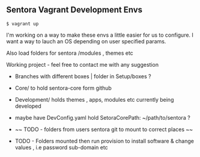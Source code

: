 ## Sentora Vagrant Development Envs

```
$ vagrant up
```

I'm working on a way to make these envs a little easier for us to configure.
I want a way to lauch an OS depending on user specified params.

Also load folders for sentora /modules , themes etc

Working project - feel free to contact me with any suggestion 

- Branches with different boxes | folder in Setup/boxes ?
- Core/ to hold sentora-core form github
- Development/ holds themes , apps, modules etc currently being developed

- maybe have DevConfig.yaml hold SetoraCorePath: ~/path/to/sentora ?

- ~~ TODO - folders from users sentora git to mount to correct places ~~
- TODO - Folders mounted then run provision to install software & change values , i.e password sub-domain etc
